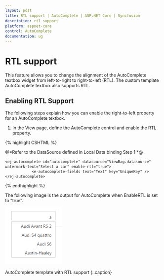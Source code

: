 ```yaml
---
layout: post
title: RTL support | AutoComplete | ASP.NET Core | Syncfusion
description: rtl support
platform: aspnet-core
control: AutoComplete
documentation: ug
---
```


# RTL support

This feature allows you to change the alignment of the AutoComplete textbox widget from left-to-right to right-to-left (RTL). The custom template AutoComplete textbox also supports RTL. 

## Enabling RTL Support

The following steps explain how you can enable the right-to-left property for an AutoComplete textbox.



1. In the View page, define the AutoComplete control and enable the RTL property.


{% highlight CSHTML %}


@*Refer to the DataSource defined in Local Data binding Step 1 *@

    <ej-autocomplete id="autocomplete" datasource="ViewBag.datasource" watermark-text="Select a car" enable-rtl="true">
                <e-autocomplete-fields text="Text" key="UniqueKey" />
    </ej-autocomplete>

{% endhighlight %}



The following image is the output for AutoComplete when EnableRTL is set to “true”.



![](RTL-support_images/RTL-support_img1.png)

AutoComplete template with RTL support
{:.caption}

